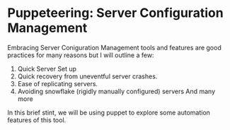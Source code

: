 # Puppeteering: Server Configuration Management

Embracing Server Coniguration Management tools and features are good
practices for many reasons but I will outline a few:

1. Quick Server Set up
2. Quick recovery from uneventful server crashes.
3. Ease of replicating servers.
4. Avoiding snowflake (rigidly manually configured) servers
And many more


In this brief stint, we will be using puppet to explore some automation
features of this tool.

